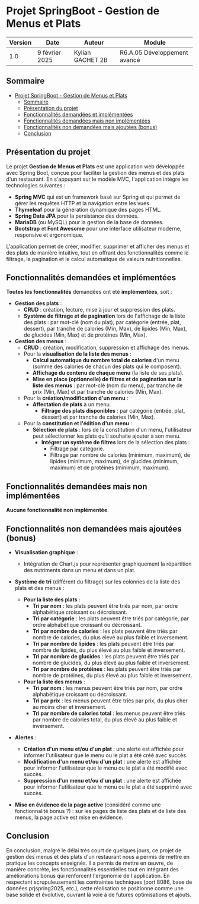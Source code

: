 # Projet SpringBoot - Gestion de Menus et Plats

| Version | Date | Auteur | Module |
|---------|------|--------|--------|
| 1.0 | 9 février 2025 | Kylian GACHET 2B | R6.A.05 Développement avancé |

## Sommaire

- [Projet SpringBoot - Gestion de Menus et Plats](#projet-springboot---gestion-de-menus-et-plats)
  - [Sommaire](#sommaire)
  - [Présentation du projet](#présentation-du-projet)
  - [Fonctionnalités demandées et implémentées](#fonctionnalités-demandées-et-implémentées)
  - [Fonctionnalités demandées mais non implémentées](#fonctionnalités-demandées-mais-non-implémentées)
  - [Fonctionnalités non demandées mais ajoutées (bonus)](#fonctionnalités-non-demandées-mais-ajoutées-bonus)
  - [Conclusion](#conclusion)

## Présentation du projet
Le projet **Gestion de Menus et Plats** est une application web développée avec Spring Boot, conçue pour faciliter la gestion des menus et des plats d'un restaurant. En s'appuyant sur le modèle MVC, l'application intègre les technologies suivantes :
- **Spring MVC** qui est un framework basé sur Spring et qui permet de gérer les requêtes HTTP et la navigation entre les vues.
- **Thymeleaf** pour la génération dynamique des pages HTML.
- **Spring Data JPA** pour la persistance des données.
- **MariaDB** (ou MySQL) pour la gestion de la base de données.
- **Bootstrap** et **Font Awesome** pour une interface utilisateur moderne, responsive et ergonomique.

L'application permet de créer, modifier, supprimer et afficher des menus et des plats de manière intuitive, tout en offrant des fonctionnalités comme le filtrage, la pagination et le calcul automatique de valeurs nutritionnelles.

## Fonctionnalités demandées et implémentées

**Toutes les fonctionnalités** demandées ont été **implémentées**, soit :

- **Gestion des plats** :
  - **CRUD** : création, lecture, mise à jour et suppression des plats.
  - **Système de filtrage et de pagination** lors de l'affichage de la liste des plats : par mot-clé (nom du plat), par catégorie (entrée, plat, dessert), par tranche de calories (Min, Max), de lipides (Min, Max), de glucides (Min, Max) et de protéines (Min, Max).
- **Gestion des menus** :
  - **CRUD** : création, modification, suppression et affichage des menus.
  - Pour la **visualisation de la liste des menus** : 
    - **Calcul automatique du nombre total de calories** d'un menu (somme des calories de chacun des plats qui le composent).
    - **Affichage du contenu de chaque menu** (la liste de ses plats).
    - **Mise en place (optionnelle) de filtres et de pagination sur la liste des menus** : par mot-clé (nom du menu), par tranche de prix (Min, Max) et par tranche de calories (Min, Max).
  - Pour la **création/modification d'un menu** :
    - **Affectation de plats** à un menu.
      - **Filtrage des plats disponibles** : par catégorie (entrée, plat, dessert) et par tranche de calories (Min, Max).
  - Pour la **constitution et l'édition d'un menu** :
    - **Sélection de plats** : lors de la constitution d'un menu, l'utilisateur peut sélectionner les plats qu'il souhaite ajouter à son menu.
      - **Intégrer un système de filtres** lors de la sélection des plats :
        - Filtrage par catégorie.
        - Filtrage par nombre de calories (minimum, maximum), de lipides (minimum, maximum), de glucides (minimum, maximum) et de protéines (minimum, maximum).

## Fonctionnalités demandées mais non implémentées

**Aucune fonctionnalité non implémentée**.

## Fonctionnalités non demandées mais ajoutées (bonus)
- **Visualisation graphique** :
  - Intégration de Chart.js pour représenter graphiquement la répartition des nutriments dans un menu et dans un plat.
- **Système de tri** (différent du filtrage) sur les colonnes de la liste des plats et des menus :
  - **Pour la liste des plats** :
    - **Tri par nom** : les plats peuvent être triés par nom, par ordre alphabétique croissant ou décroissant.
    - **Tri par catégorie** : les plats peuvent être triés par catégorie, par ordre alphabétique croissant ou décroissant.
    - **Tri par nombre de calories** : les plats peuvent être triés par nombre de calories, du plus élevé au plus faible et inversement.
    - **Tri par nombre de lipides** : les plats peuvent être triés par nombre de lipides, du plus élevé au plus faible et inversement.
    - **Tri par nombre de glucides** : les plats peuvent être triés par nombre de glucides, du plus élevé au plus faible et inversement.
    - **Tri par nombre de protéines** : les plats peuvent être triés par nombre de protéines, du plus élevé au plus faible et inversement.
  - **Pour la liste des menus** :
    - **Tri par nom** : les menus peuvent être triés par nom, par ordre alphabétique croissant ou décroissant.
    - **Tri par prix** : les menus peuvent être triés par prix, du plus cher au moins cher et inversement.
    - **Tri par nombre de calories total** : les menus peuvent être triés par nombre de calories total, du plus élevé au plus faible et inversement.

- **Alertes** :
  - **Création d'un menu et/ou d'un plat** : une alerte est affichée pour informer l'utilisateur que le menu ou le plat a été créé avec succès.
  - **Modification d'un menu et/ou d'un plat** : une alerte est affichée pour informer l'utilisateur que le menu ou le plat a été modifié avec succès.
  - **Suppression d'un menu et/ou d'un plat** : une alerte est affichée pour informer l'utilisateur que le menu ou le plat a été supprimé avec succès.

- **Mise en évidence de la page active** (considéré comme une fonctionnalité bonus ?) : sur les pages de liste des plats et de liste des menus, la page active est mise en évidence.

## Conclusion
En conclusion, malgré le délai très court de quelques jours, ce projet de gestion des menus et des plats d'un restaurant nous a permis de mettre en pratique les concepts enseignés. Il a permis de mettre en œuvre, de manière concrète, les fonctionnalités essentielles tout en intégrant des améliorations bonus qui renforcent l'ergonomie de l'application. 
En respectant scrupuleusement les contraintes techniques (port 8086, base de données prjspring2025, etc.), cette réalisation se positionne comme une base solide et évolutive, ouvrant la voie à de futures optimisations et ajouts.
